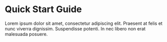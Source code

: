 # Quick Start Guide

Lorem ipsum dolor sit amet, consectetur adipiscing elit. Praesent at felis et nunc viverra dignissim. Suspendisse potenti. In nec libero non erat malesuada posuere. 